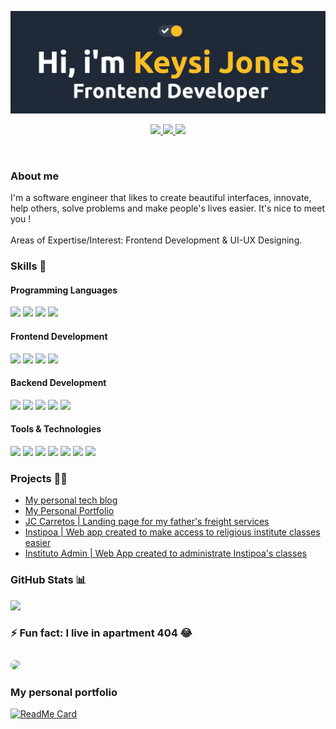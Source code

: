 <p align="center">
  <img src="./presentation.png">
</p>

<p align="center">
  <a href="https://www.linkedin.com/in/keysijones/">
    <img src="https://img.shields.io/badge/LinkedIn-0077B5?style=for-the-badge&logo=linkedin&logoColor=white">
  </a>
  <a href="https://twitter.com/keysi_jones">
    <img src="https://img.shields.io/badge/Twitter-1DA1F2?style=for-the-badge&logo=twitter&logoColor=white">
  </a>
  </a>
  <a href="mailto:keysijones02@gmail.com">
    <img src="https://img.shields.io/badge/Gmail-D14836?style=for-the-badge&logo=gmail&logoColor=white">
  </a>
</p>
<br/>
<h3>About me</h3>
I'm a software engineer that likes to create beautiful
interfaces, innovate, help others, solve problems and make
people's lives easier. It's nice to meet you !
<br/>
<br/>
Areas of Expertise/Interest: Frontend Development & UI-UX Designing.

<h3>
  Skills 💼
</h3>
<h4>Programming Languages</h4>
<p>
  <img src="https://img.shields.io/badge/JavaScript-F7DF1E?style=for-the-badge&logo=javascript&logoColor=black">
  <img src="https://img.shields.io/badge/TypeScript-007ACC?style=for-the-badge&logo=typescript&logoColor=white">
    <img src="https://img.shields.io/badge/Java-red?style=for-the-badge&logo=java&logoColor=white">
      <img src="https://img.shields.io/badge/PHP-purple?style=for-the-badge&logo=php&logoColor=white">
</p>
<h4>Frontend Development</h4>
<p>
  <img src="https://img.shields.io/badge/HTML5-E34F26?style=for-the-badge&logo=html5&logoColor=white">
  <img src="https://img.shields.io/badge/CSS3-1572B6?style=for-the-badge&logo=css3&logoColor=white">
  <img src="https://img.shields.io/badge/React-20232A?style=for-the-badge&logo=react&logoColor=61DAFB">
  <img src="https://img.shields.io/badge/Tailwind_CSS-38B2AC?style=for-the-badge&logo=tailwind-css&logoColor=white">
</p>
<h4>Backend Development</h4>
<p>
  <img src="https://img.shields.io/badge/Node.js-339933?style=for-the-badge&logo=nodedotjs&logoColor=white">
  <img src="https://img.shields.io/badge/Express.js-000000?style=for-the-badge&logo=express&logoColor=white">
  <img src="https://img.shields.io/badge/MongoDB-white?style=for-the-badge&logo=mongodb&logoColor=4EA94B">
  <img src="https://img.shields.io/badge/MySQL-005C84?style=for-the-badge&logo=mysql&logoColor=white">
  <img src="https://img.shields.io/badge/Mongoose-00C58E?style=for-the-badge">
</p>
<h4>Tools & Technologies</h4>
<p>
  <img src="https://img.shields.io/badge/Git-F05032?style=for-the-badge&logo=git&logoColor=white">
  <img src="https://img.shields.io/badge/GitHub-100000?style=for-the-badge&logo=github&logoColor=white">
  <img src="https://img.shields.io/badge/Linux-FCC624?style=for-the-badge&logo=linux&logoColor=black">
  <img src="https://img.shields.io/badge/Postman-FF6C37?style=for-the-badge&logo=Postman&logoColor=white">
  <img src="https://img.shields.io/badge/Heroku-430098?style=for-the-badge&logo=heroku&logoColor=white">
  <img src="https://img.shields.io/badge/Vercel-000000?style=for-the-badge&logo=vercel&logoColor=white">
    <img src="https://img.shields.io/badge/Netlify-000000?style=for-the-badge&logo=netlify&logoColor=white">
</p>

<h3>
  Projects 👨‍💻
</h3>
<ul>
<li><a href="https://github.com/KeysiJones/my-blog">My personal tech blog</a></li>
  <li><a href="https://github.com/KeysiJones/KeysiJones">My Personal Portfolio</a></li>
  <li><a href="https://github.com/KeysiJones/jccarretos">JC Carretos | Landing page for my father's freight services</a></li>
    <li><a href="https://github.com/KeysiJones/Instipoa">Instipoa | Web app created to make access to religious institute classes easier</a></li>
    <li><a href="https://github.com/KeysiJones/instituto-admin">Instituto Admin | Web App created to administrate Instipoa's classes</a></li>
</ul>
<h3>
  GitHub Stats 📊
</h3>
<p align="left">
  <img src="https://github-readme-stats.vercel.app/api?username=KeysiJones&show_icons=true&theme=vision-friendly-dark">
</p>
<h3>
⚡ Fun fact: I live in apartment 404 😂
</h3>
<p align="left">
<img src="https://external-preview.redd.it/U5Z6Tx85_hs_TV5Sm7990ckwCMX9LfU6upyLsoGJJdA.jpg?auto=webp&s=4fd81ce826fdc4b11ed98d1375edd643b23dba9c" width="50%" style="border-radius: 10px; margin-top: 10px;"/>
</p>

### My personal portfolio

[![ReadMe Card](https://github-readme-stats.vercel.app/api/pin/?username=KeysiJones&repo=KeysiJones&theme=tokyonight&show_icons=true)](https://github.com/KeysiJones/KeysiJones)
